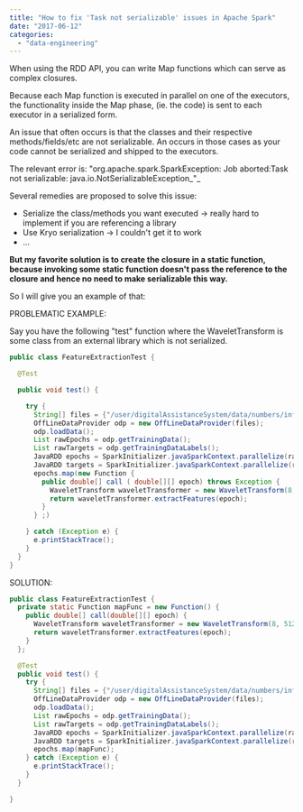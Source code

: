 ```yaml
---
title: "How to fix 'Task not serializable' issues in Apache Spark"
date: "2017-06-12"
categories:
  - "data-engineering"
---
```


When using the RDD API, you can write Map functions which can serve as complex closures.

Because each Map function is executed in parallel on one of the executors, the functionality inside the Map phase, (ie.
the code) is sent to each executor in a serialized form.

An issue that often occurs is that the classes and their respective methods/fields/etc are not serializable. An occurs
in those cases as your code cannot be serialized and shipped to the executors.

The relevant error is: "org.apache.spark.SparkException: Job aborted:Task not serializable:
java.io.NotSerializableException_"_

Several remedies are proposed to solve this issue:

- Serialize the class/methods you want executed -> really hard to implement if you are referencing a library
- Use Kryo serialization -> I couldn't get it to work
- ...

**But my favorite solution is to create the closure in a static function, because invoking some static function doesn't
pass the reference to the closure and hence no need to make serializable this way.**

So I will give you an example of that:

PROBLEMATIC EXAMPLE:

Say you have the following "test" function where the WaveletTransform is some class from an external library which is
not serialized.

```java
public class FeatureExtractionTest {

  @Test

  public void test() {

    try {
      String[] files = {"/user/digitalAssistanceSystem/data/numbers/infoTrain.txt"};
      OffLineDataProvider odp = new OffLineDataProvider(files);
      odp.loadData();
      List rawEpochs = odp.getTrainingData();
      List rawTargets = odp.getTrainingDataLabels();
      JavaRDD epochs = SparkInitializer.javaSparkContext.parallelize(rawEpochs);
      JavaRDD targets = SparkInitializer.javaSparkContext.parallelize(rawTargets);
      epochs.map(new Function {
        public double[] call ( double[][] epoch) throws Exception {
          WaveletTransform waveletTransformer = new WaveletTransform(8, 512, 175, 16);
          return waveletTransformer.extractFeatures(epoch);
        }
      } ;)

    } catch (Exception e) {
      e.printStackTrace();
    }
  }
}
```

SOLUTION:

```java
public class FeatureExtractionTest {
  private static Function mapFunc = new Function() {
    public double[] call(double[][] epoch) {
      WaveletTransform waveletTransformer = new WaveletTransform(8, 512, 175, 16);
      return waveletTransformer.extractFeatures(epoch);
    }
  };

  @Test
  public void test() {
    try {
      String[] files = {"/user/digitalAssistanceSystem/data/numbers/infoTrain.txt"};
      OffLineDataProvider odp = new OffLineDataProvider(files);
      odp.loadData();
      List rawEpochs = odp.getTrainingData();
      List rawTargets = odp.getTrainingDataLabels();
      JavaRDD epochs = SparkInitializer.javaSparkContext.parallelize(rawEpochs);
      JavaRDD targets = SparkInitializer.javaSparkContext.parallelize(rawTargets);
      epochs.map(mapFunc);
    } catch (Exception e) {
      e.printStackTrace();
    }
  }

}
```
